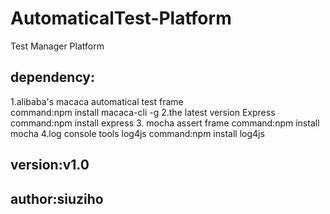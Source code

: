 # AutomaticalTest-Platform
Test Manager Platform

## dependency:
1.alibaba's macaca automatical test frame  
  command:npm install macaca-cli -g
2.the latest version Express 
  command:npm install express
3. mocha assert frame
  command:npm install mocha
4.log console tools log4js
  command:npm install log4js

## version:v1.0
## author:siuziho
